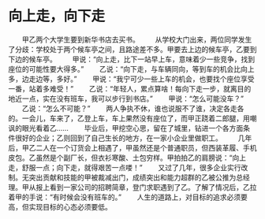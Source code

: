 # 向上走，向下走
　　甲乙两个大学生要到新华书店去买书。 
　　从学校大门出来，两位同学发生了分歧：学校处于两个候车亭之间，且路途差不多。甲要去上边的候车亭，乙要到下边的候车亭。 
　　甲说：“向上走，比下一站早上车，意味着少一些竞争，找到座位的可能性要大得多。” 
　　乙说：“向下走，与车辆同向，等到车的机会比向上多，边走边等，多好。” 
　　甲说：“我宁可少一些上车的机会，也要找个座位享受一番，站着多难受！” 
　　乙说：“年轻人，累点算啥！每向下走一步，就离目的地近一点，实在没有班车，我可以步行到书店。” 
　　甲说：“怎么可能没车？” 
　　乙说：“怎么不可能？” 
　　两人争执不休，谁也说服不了谁，决定各走各的。一会儿，车来了，乙登上车，车上果然没有座位了，而甲正跷着二郎腿，用嘲讽的眼光看着乙…… 
　　毕业后，甲挖空心思，留在了城里，钻进一个各方面条件很好的企业；乙则回到了自己生长的地方，在一家小企业里做职工。 
　　几年后，甲乙二人在一个订货会上相遇了，甲虽然还是个普通职员，但西装革履、手机皮包。乙虽然是个副厂长，但衣衫寒酸、土包穷样。甲拍拍乙的肩膀说：“向上走，舒服一点；向下走，就得艰苦一点喽！” 
　　又过了几年，很多企业实行改制。无突出贡献和技能的甲被裁减出门，成绩突出和能力超群的乙被公推为总经理。甲从报上看到一家公司的招聘简章，登门求职遇到了乙。了解了情况后，乙拉着甲的手说：“有时候会没有班车的。” 
　　人生的道路上，对目标的追求必须要高，但实现目标的心态必须要低。
 